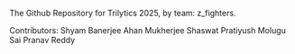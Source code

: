 The Github Repository for Trilytics 2025, by team: z_fighters.

Contributors:
Shyam Banerjee
Ahan Mukherjee
Shaswat Pratiyush
Molugu Sai Pranav Reddy